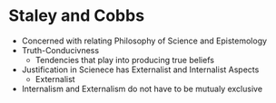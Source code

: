 Staley and Cobbs
================
- Concerned with relating Philosophy of Science and Epistemology
- Truth-Conducivness
    * Tendencies that play into producing true beliefs
- Justification in Scienece has Externalist and Internalist Aspects
    * Externalist
- Internalism and Externalism do not have to be mutualy exclusive
